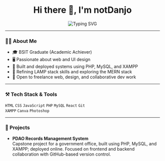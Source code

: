 <h1 align="center">Hi there 👋, I'm notDanjo</h1>
<p align="center">
  <img src="https://readme-typing-svg.demolab.com?font=Fira+Code&size=20&duration=3000&pause=1000&color=58A6FF&center=true&vCenter=true&width=435&lines=Frontend-Focused+Web+Developer;UI+%2F+Graphic+Design+Enthusiast;Built+Real+Systems+with+PHP+%2F+MySQL;Exploring+MERN+Stack" alt="Typing SVG" />
</p>

---

### 🧑‍💻 About Me
- 🎓 BSIT Graduate (Academic Achiever)
- 🖥 Passionate about web and UI design
- 🔧 Built and deployed systems using PHP, MySQL, and XAMPP
- 🌱 Refining LAMP stack skills and exploring the MERN stack
- 🤝 Open to freelance web, design, and collaborative dev work

---

### ⚒️ Tech Stack & Tools
`HTML` `CSS` `JavaScript` `PHP` `MySQL` `React` `Git`  
`XAMPP` `Canva` `Photoshop`

---

### 📌 Projects
- **PDAO Records Management System**  
  Capstone project for a government office, built using PHP, MySQL, and XAMPP; deployed online. Focused on frontend and backend collaboration with GitHub-based version control.
